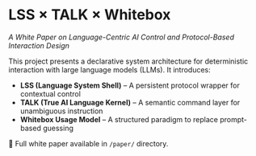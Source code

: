 
# LSS × TALK × Whitebox

*A White Paper on Language-Centric AI Control and Protocol-Based Interaction Design*

This project presents a declarative system architecture for deterministic interaction with large language models (LLMs). It introduces:

- **LSS (Language System Shell)** – A persistent protocol wrapper for contextual control  
- **TALK (True AI Language Kernel)** – A semantic command layer for unambiguous instruction  
- **Whitebox Usage Model** – A structured paradigm to replace prompt-based guessing

📄 Full white paper available in `/paper/` directory.
